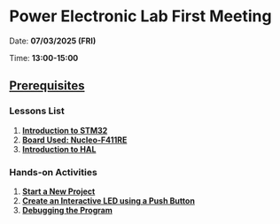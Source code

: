 # Power Electronic Lab First Meeting


Date: **07/03/2025 (FRI)**

Time: **13:00-15:00**

## [**Prerequisites**](Prerequisite.md)

### Lessons List
1. [**Introduction to STM32**](/Lessons/Introduction-to-STM32.md)
2. [**Board Used: Nucleo-F411RE**](/Lessons/Nucleo-F411RE.md)
3. [**Introduction to HAL**](/Lessons/Introduction-to-STM32.md)

### Hands-on Activities
1. [**Start a New Project**]()
2. [**Create an Interactive LED using a Push Button**]()
3. [**Debugging the Program**]()